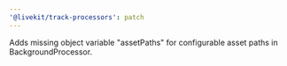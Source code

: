 ```yaml
---
'@livekit/track-processors': patch
---
```


Adds missing object variable "assetPaths" for configurable asset paths in BackgroundProcessor.
